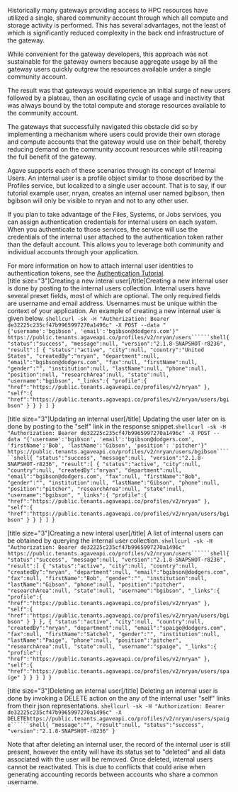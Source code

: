 Historically many gateways providing access to HPC resources have utilized a single, shared community account through which all compute and storage activity is performed. This has several advantages, not the least of which is significantly reduced complexity in the back end infrastructure of the gateway.

While convenient for the gateway developers, this approach was not sustainable for the gateway owners because aggregate usage by all the gateway users quickly outgrew the resources available under a single community account.

The result was that gateways would experience an initial surge of new users followed by a plateau, then an oscillating cycle of usage and inactivity that was always bound by the total compute and storage resources available to the community account.

The gateways that successfully navigated this obstacle did so by implementing a mechanism where users could provide their own storage and compute accounts that the gateway would use on their behalf, thereby reducing demand on the community account resources while still reaping the full benefit of the gateway.

Agave supports each of these scenarios through its concept of Internal Users. An internal user is a profile object similar to those described by the Profiles service, but localized to a single user account. That is to say, if our tutorial example user, nryan, creates an internal user named bgibson, then bgibson will only be visible to nryan and not to any other user.

If you plan to take advantage of the Files, Systems, or Jobs services, you can assign authentication credentials for internal users on each system. When you authenticate to those services, the service will use the credentials of the internal user attached to the authentication token rather than the default account. This allows you to leverage both community and individual accounts through your application. <aside class="notice">For more information on how to attach internal user identities to authentication tokens, see the <a title="Authentication Tutorial" href="http://agaveapi.co/authentication-tutorial/">Authentication Tutorial</a>.</aside>[title size="3"]Creating a new interal user[/title]Creating a new internal user is done by posting to the internal users collection. Internal users have several preset fields, most of which are optional. The only required fields are username and email address. Usernames must be unique within the context of your application. An example of creating a new internal user is given below. ```shellcurl -sk -H "Authorization: Bearer de32225c235cf47b9965997270a1496c" -X POST --data "{'username':'bgibson', 'email':'bgibson@dodgers.com'}" https://public.tenants.agaveapi.co/profiles/v2/nryan/users``````shell{
   "status":"success",
   "message":null,
   "version":"2.1.8-SNAPSHOT-r8236",
   "result":[
      {
         "status":"active",
         "city":null,
         "country":"United States",
         "createdBy":"nryan",
         "department":null,
         "email":"bgibson@dodgers.com",
         "fax":null,
         "firstName":null,
         "gender":"",
         "institution":null,
         "lastName":null,
         "phone":null,
         "position":null,
         "researchArea":null,
         "state":null,
         "username":"bgibson",
         "_links":{
            "profile":{
               "href":"https://public.tenants.agaveapi.co/profiles/v2/nryan"
            },
            "self":{
               "href":"https://public.tenants.agaveapi.co/profiles/v2/nryan/users/bgibson"
            }
         }
      }
   ]
}```

[title size="3"]Updating an internal user[/title] Updating the user later on is done by posting to the "self" link in the response snippet.```shellcurl -sk -H "Authorization: Bearer de32225c235cf47b9965997270a1496c" -X POST --data "{'username':'bgibson', 'email':'bgibson@dodgers.com', 'firstName':'Bob', 'lastName':'Gibson', 'position': 'pitcher'}" https://public.tenants.agaveapi.co/profiles/v2/nryan/users/bgibson``````shell{
   "status":"success",
   "message":null,
   "version":"2.1.8-SNAPSHOT-r8236",
   "result":[
      {
         "status":"active",
         "city":null,
         "country":null,
         "createdBy":"nryan",
         "department":null,
         "email":"bgibson@dodgers.com",
         "fax":null,
         "firstName":"Bob",
         "gender":"",
         "institution":null,
         "lastName":"Gibson",
         "phone":null,
         "position":"pitcher",
         "researchArea":null,
         "state":null,
         "username":"bgibson",
         "_links":{
            "profile":{
               "href":"https://public.tenants.agaveapi.co/profiles/v2/nryan"
            },
            "self":{
               "href":"https://public.tenants.agaveapi.co/profiles/v2/nryan/users/bgibson"
            }
         }
      }
   ]
}```

[title size="3"]Creating a new interal user[/title] A list of internal users can be obtained by querying the internal user collection. ```shellcurl -sk -H "Authorization: Bearer de32225c235cf47b9965997270a1496c" https://public.tenants.agaveapi.co/profiles/v2/nryan/users``````shell{
   "status":"success",
   "message":null,
   "version":"2.1.8-SNAPSHOT-r8236",
   "result":[
      {
         "status":"active",
         "city":null,
         "country":null,
         "createdBy":"nryan",
         "department":null,
         "email":"bgibson@dodgers.com",
         "fax":null,
         "firstName":"Bob",
         "gender":"",
         "institution":null,
         "lastName":"Gibson",
         "phone":null,
         "position":"pitcher",
         "researchArea":null,
         "state":null,
         "username":"bgibson",
         "_links":{
            "profile":{
               "href":"https://public.tenants.agaveapi.co/profiles/v2/nryan"
            },
            "self":{
               "href":"https://public.tenants.agaveapi.co/profiles/v2/nryan/users/bgibson"
            }
         }
      },
      {
         "status":"active",
         "city":null,
         "country":null,
         "createdBy":"nryan",
         "department":null,
         "email":"spaige@dodgers.com",
         "fax":null,
         "firstName":"Satchel",
         "gender":"",
         "institution":null,
         "lastName":"Paige",
         "phone":null,
         "position":"pitcher",
         "researchArea":null,
         "state":null,
         "username":"spaige",
         "_links":{
            "profile":{
               "href":"https://public.tenants.agaveapi.co/profiles/v2/nryan"
            },
            "self":{
               "href":"https://public.tenants.agaveapi.co/profiles/v2/nryan/users/spaige"
            }
         }
      }
   ]
}```

[title size="3"]Deleting an internal user[/title] Deleting an internal user is done by invoking a DELETE action on the any of the internal user "self" links from their json representations. ```shellcurl -sk -H "Authorization: Bearer de32225c235cf47b9965997270a1496c" -X DELETEhttps://public.tenants.agaveapi.co/profiles/v2/nryan/users/spaige``````shell{
   "message":"",
   "result":null,
   "status":"success",
   "version":"2.1.8-SNAPSHOT-r8236"
}```

<alert class="alert-warning">Note that after deleting an internal user, the record of the internal user is still present, however the entity will have its status set to "deleted" and all data associated with the user will be removed. Once deleted, internal users cannot be reactivated. This is due to conflicts that could arise when generating accounting records between accounts who share a common username.</alert>